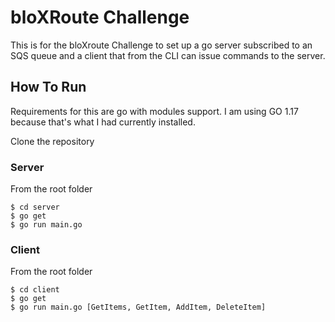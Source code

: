 # bloXRoute Challenge

This is for the bloXroute Challenge to set up a go server subscribed to an SQS queue and a client that from the CLI can issue commands to the server.

## How To Run

Requirements for this are go with modules support.  I am using GO 1.17 because that's what I had currently installed.

Clone the repository

### Server

From the root folder

``` bin/bash
$ cd server
$ go get
$ go run main.go
```


### Client

From the root folder

``` bin/bash
$ cd client
$ go get
$ go run main.go [GetItems, GetItem, AddItem, DeleteItem]
```

